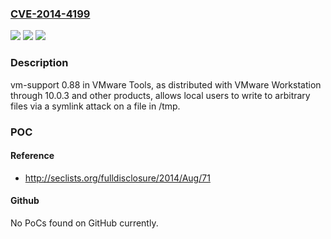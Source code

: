 ### [CVE-2014-4199](https://cve.mitre.org/cgi-bin/cvename.cgi?name=CVE-2014-4199)
![](https://img.shields.io/static/v1?label=Product&message=n%2Fa&color=blue)
![](https://img.shields.io/static/v1?label=Version&message=n%2Fa&color=blue)
![](https://img.shields.io/static/v1?label=Vulnerability&message=n%2Fa&color=brighgreen)

### Description

vm-support 0.88 in VMware Tools, as distributed with VMware Workstation through 10.0.3 and other products, allows local users to write to arbitrary files via a symlink attack on a file in /tmp.

### POC

#### Reference
- http://seclists.org/fulldisclosure/2014/Aug/71

#### Github
No PoCs found on GitHub currently.

